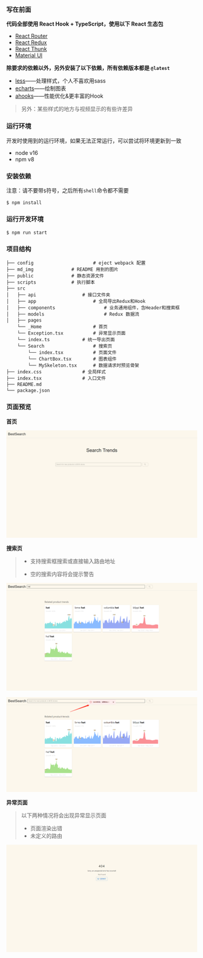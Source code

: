 ### 写在前面

**代码全部使用 React Hook + TypeScript，使用以下 React 生态包**

- [React Router](https://reactrouter.com/en/6.8.1/start/overview)
- [React Redux](https://react-redux.js.org/)
- [React Thunk](https://redux.js.org/tutorials/fundamentals/part-6-async-logic#using-the-redux-thunk-middleware)
- [Material UI](https://mui.com/core/)

**除要求的依赖以外，另外安装了以下依赖，所有依赖版本都是 `@latest`**

- [less](https://less.bootcss.com/)——处理样式，个人不喜欢用sass
- [echarts](https://echarts.apache.org/)——绘制图表
- [ahooks](https://ahooks.js.org/)——性能优化&更丰富的Hook

> 另外：某些样式的地方与视频显示的有些许差异

### 运行环境

  开发时使用到的运行环境，如果无法正常运行，可以尝试将环境更新到一致

- node v16
- npm v8

### 安装依赖

注意：请不要带`$`符号，之后所有`shell`命令都不需要

``` shell
$ npm install
```

### 运行开发环境

``` shell
$ npm run start
```

### 项目结构

```
├── config                 		# eject webpack 配置
├── md_img				# README 用到的图片
├── public				# 静态资源文件
├── scripts				# 执行脚本
├── src
│   ├── api   				# 接口文件夹
│   ├── app              		# 全局导出Redux和Hook
│   ├── components          		# 业务通用组件，含Header和搜索框
│   ├── models              		# Redux 数据流
│   ├── pages               
	└── _Home           		# 首页
	└── Exception.tsx   		# 异常显示页面
	└── index.ts   			# 统一导出页面
	└── Search          		# 搜索页
		└── index.tsx       	# 页面文件
		└── ChartBox.tsx    	# 图表组件
		└── MySkeleton.tsx  	# 数据请求时预览骨架
├── index.css				# 全局样式
├── index.tsx				# 入口文件
├── README.md
└── package.json
```

### 页面预览

**首页**

![home](.\md_img\home.jpg)

**搜索页**

>- 支持搜索框搜索或直接输入路由地址
>
>- 空的搜索内容将会提示警告

![search](./md_img/search.jpg)

![blank_search](./md_img/blank_search.jpg)

**异常页面**

> 以下两种情况将会出现异常显示页面
>
> - 页面渲染出错
> - 未定义的路由

![exception](./md_img/exception.jpg)
